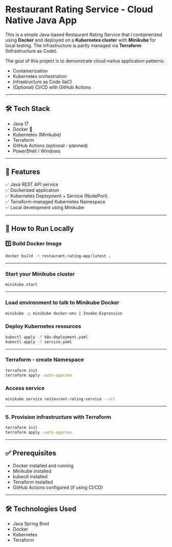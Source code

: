 # Restaurant Rating Service - Cloud Native Java App 

This is a simple Java-based Restaurant Rating Service that I containerized using **Docker** and deployed on a **Kubernetes cluster** with **Minikube** for local testing. The infrastructure is partly managed via **Terraform** (Infrastructure as Code).

The goal of this project is to demonstrate cloud-native application patterns:
- Containerization
- Kubernetes orchestration
- Infrastructure as Code (IaC)
- (Optional) CI/CD with GitHub Actions

---

## 🛠️ Tech Stack

- Java 17
- Docker 🐳
- Kubernetes (Minikube)
- Terraform
- GitHub Actions (optional - planned)
- PowerShell / Windows

---

## 🚀 Features

✅ Java REST API service  
✅ Dockerized application  
✅ Kubernetes Deployment + Service (NodePort)  
✅ Terraform-managed Kubernetes Namespace  
✅ Local development using Minikube  

---

## 🚀 How to Run Locally

### 1️⃣ Build Docker Image

```bash
docker build -t restaurant-rating-app:latest .
```

---

### Start your Minikube cluster

```bash
minikube start
```

---

### Load environment to talk to Minikube Docker
```bash
minikube -p minikube docker-env | Invoke-Expression
```

### Deploy Kubernetes resources

```bash
kubectl apply -f k8s-deployment.yaml
kubectl apply -f service.yaml
```

---

### Terraform - create Namespace
```bash
terraform init
terraform apply -auto-approve
```
### Access service

```bash
minikube service restaurant-rating-service --url
```

---

### 5. Provision infrastructure with Terraform

```bash
terraform init
terraform apply -auto-approve
```

---

## ✅ Prerequisites

- Docker installed and running
- Minikube installed
- kubectl installed
- Terraform installed
- GitHub Actions configured (if using CI/CD)

---

## 🛠️ Technologies Used

- Java Spring Boot
- Docker
- Kubernetes
- Terraform